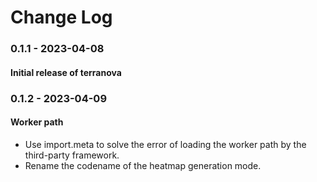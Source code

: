 # Change Log

### 0.1.1 - 2023-04-08

#### Initial release of terranova

### 0.1.2 - 2023-04-09

#### Worker path

- Use import.meta to solve the error of loading the worker path by the third-party framework.
- Rename the codename of the heatmap generation mode.
